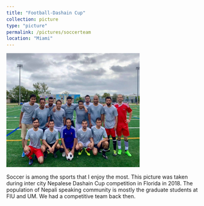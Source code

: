 ```yaml
---
title: "Football-Dashain Cup"
collection: picture
type: "picture"
permalink: /pictures/soccerteam
location: "Miami"
---
```


<img src='/images/pictures/soccerteammiami.jpeg' width='350' height='300'>

Soccer is among the sports that I enjoy the most. This picture was taken during inter city Nepalese Dashain Cup competition in Florida in 2018. The population of Nepali speaking community is mostly the graduate students at FIU and UM. We had a competitive team back then. 

